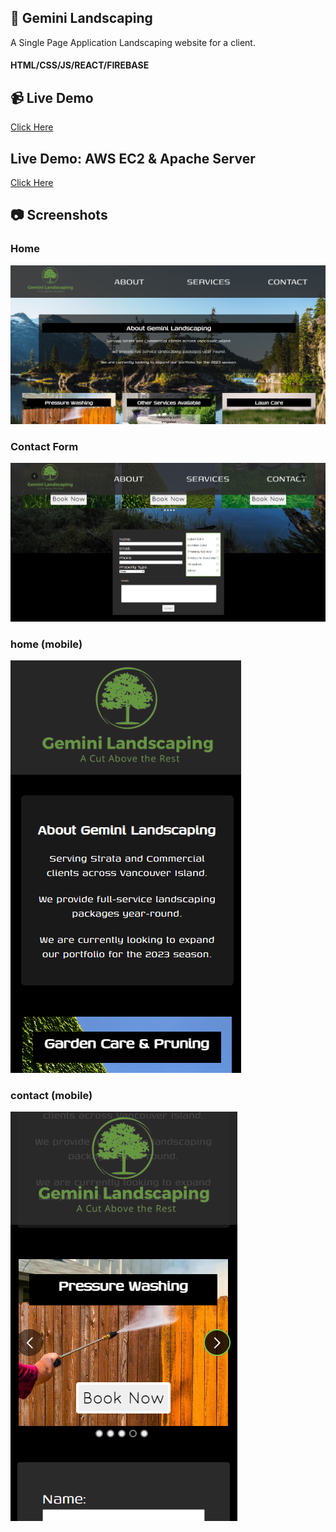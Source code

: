 ## :deciduous_tree: Gemini Landscaping

A Single Page Application Landscaping website for a client.

#### HTML/CSS/JS/REACT/FIREBASE

## :video_camera: Live Demo

<a href="https://gemini-landscaping.web.app/">Click Here</a>

## Live Demo: AWS EC2 & Apache Server
<a href="http://44.227.38.52">Click Here</a>

## :camera: Screenshots

### Home

![home](https://github.com/T-Pirozzini/Gemini-Landscaping/blob/main/src/images/home.png?raw=true)

### Contact Form

![contact](https://github.com/T-Pirozzini/Gemini-Landscaping/blob/main/src/images/contact.png?raw=true)

### home (mobile)

![mobile-dashboard](https://github.com/T-Pirozzini/Gemini-Landscaping/blob/main/src/images/mobile-home.png?raw=true)

### contact (mobile)

![mobile-divisions](https://github.com/T-Pirozzini/Gemini-Landscaping/blob/main/src/images/mobile-service.png?raw=true)

